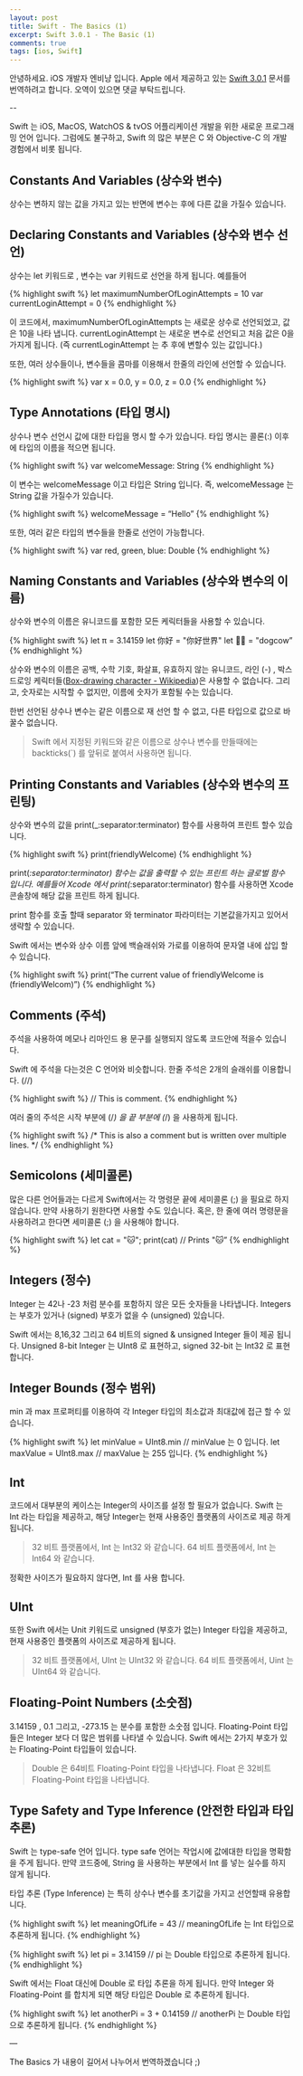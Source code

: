 ```yaml
---
layout: post
title: Swift - The Basics (1)
excerpt: Swift 3.0.1 - The Basic (1)
comments: true
tags: [ios, Swift] 
---
```


안녕하세요. iOS 개발자 엔비냥 입니다.
Apple 에서 제공하고 있는 [Swift 3.0.1](https://itunes.apple.com/kr/book/the-swift-programming-language-swift-3-1/id881256329?mt=11) 문서를 번역하려고 합니다. 오역이 있으면 댓글 부탁드립니다.

--

Swift 는 iOS, MacOS, WatchOS & tvOS 어플리케이션 개발을 위한 새로운 프로그래밍 언어 입니다.  그럼에도 불구하고, Swift 의 많은 부분은 C 와 Objective-C 의 개발 경험에서 비롯 됩니다.

## Constants And Variables (상수와 변수)

상수는 변하지 않는 값을 가지고 있는 반면에 변수는 후에 다른 값을 가질수 있습니다.

## Declaring Constants and Variables (상수와 변수 선언)

상수는 let 키워드로 , 변수는 var 키워드로 선언을 하게 됩니다. 예를들어

{% highlight swift %}
let maximumNumberOfLoginAttempts = 10
var currentLoginAttempt = 0
{% endhighlight %}

이 코드에서, maximumNumberOfLoginAttempts 는 새로운 상수로 선언되었고, 값은 10을 나타 냅니다.  currentLoginAttempt 는 새로운 변수로 선언되고 처음 값은 0을 가지게 됩니다. (즉 currentLoginAttempt 는 추 후에 변할수 있는 값입니다.)

또한, 여러 상수들이나, 변수들을 콤마를 이용해서 한줄의 라인에 선언할 수 있습니다.

{% highlight swift %}
var x = 0.0, y = 0.0, z = 0.0
{% endhighlight %}

## Type Annotations (타입 명시)

상수나 변수 선언시 값에 대한 타입을 명시 할 수가 있습니다. 타입 명시는 콜론(:) 이후에 타입의 이름을 적으면 됩니다.

{% highlight swift %}
var welcomeMessage: String
{% endhighlight %}

이 변수는 welcomeMessage 이고 타입은 String 입니다. 즉, welcomeMessage 는 String 값을 가질수가 있습니다.

{% highlight swift %}
welcomeMessage = “Hello”
{% endhighlight %}

또한, 여러 같은 타입의 변수들을 한줄로 선언이 가능합니다.

{% highlight swift %}
var red, green, blue: Double
{% endhighlight %}

## Naming Constants and Variables (상수와 변수의 이름)

상수와 변수의 이름은 유니코드를 포함한 모든 케릭터들을 사용할 수 있습니다.

{% highlight swift %}
let π = 3.14159
let 你好 = "你好世界"
let 🐶🐮 = "dogcow”
{% endhighlight %}

상수와 변수의 이름은 공백, 수학 기호, 화살표, 유효하지 않는 유니코드, 라인 (-) , 박스 드로잉 케릭터들([Box-drawing character - Wikipedia](https://en.wikipedia.org/wiki/Box-drawing_character))은 사용할 수 없습니다.
그리고, 숫자로는 시작할 수 없지만, 이름에 숫자가 포함될 수는 있습니다.

한번 선언된 상수나 변수는 같은 이름으로 재 선언 할 수 없고, 다른 타입으로 값으로 바꿀수 없습니다.

> Swift 에서 지정된 키워드와 같은 이름으로 상수나 변수를 만들때에는 backticks(`) 를 앞뒤로 붙여서 사용하면 됩니다.

## Printing Constants and Variables (상수와 변수의 프린팅)

상수와 변수의 값을 print(_:separator:terminator) 함수를 사용하여 프린트 할수 있습니다.

{% highlight swift %}
print(friendlyWelcome)
{% endhighlight %}

print(_:separator:terminator) 함수는 값을 출력할 수 있는 프린트 하는 글로벌 함수 입니다.  예를들어 Xcode 에서 print(_:separator:terminator) 함수를 사용하면 Xcode 콘솔창에 해당 값을 프린트 하게 됩니다.

print 함수를 호출 할때 separator 와 terminator 파라미터는 기본값을가지고 있어서 생략할 수 있습니다.

Swift  에서는 변수와 상수 이름 앞에 백슬래쉬와 가로를 이용하여 문자열 내에 삽입 할 수 있습니다. 

{% highlight swift %}
print(“The current value of friendlyWelcome is \(friendlyWelcom)”)
{% endhighlight %}

## Comments (주석)

주석을 사용하여 메모나 리마인드 용 문구를 실행되지 않도록 코드안에 적을수 있습니다. 

Swift 에 주석을 다는것은 C 언어와 비슷합니다. 한줄 주석은 2개의 슬래쉬를 이용합니다. (//)

{% highlight swift %}
// This is comment.
{% endhighlight %}

여러 줄의 주석은 시작 부분에 (/*) 을 끝 부분에 (*/) 을 사용하게 됩니다.

{% highlight swift %}
/* This is also a comment
but is written over multiple lines. */
{% endhighlight %}

## Semicolons (세미콜론)

많은 다른 언어들과는 다르게 Swift에서는 각 명령문 끝에 세미콜론 (;) 을 필요로 하지 않습니다.  만약 사용하기 원한다면 사용할 수도 있습니다. 혹은, 한 줄에 여러 명령문을 사용하려고 한다면 세미콜론 (;) 을 사용해야 합니다.

{% highlight swift %}
let cat = "🐱"; print(cat)
// Prints "🐱”
{% endhighlight %}

## Integers (정수)

Integer 는 42나 -23 처럼 분수를 포함하지 않은 모든 숫자들을 나타냅니다.  Integers 는 부호가 있거나 (signed) 부호가 없을 수 (unsigned) 있습니다.

Swift 에서는 8,16,32 그리고 64 비트의 signed & unsigned Integer 들이 제공 됩니다. Unsigned 8-bit Integer 는 UInt8 로 표현하고, signed 32-bit 는 Int32 로 표현 합니다.

## Integer Bounds (정수 범위)

min 과 max 프로퍼티를 이용하여 각 Integer 타입의 최소값과 최대값에 접근 할 수 있습니다.

{% highlight swift %}
let minValue = UInt8.min // minValue 는 0 입니다.
let maxValue = UInt8.max // maxValue 는 255 입니다.
{% endhighlight %}

## Int
코드에서 대부분의 케이스는 Integer의 사이즈를 설정 할 필요가 없습니다. Swift 는 Int 라는 타입을 제공하고, 해당 Integer는 현재 사용중인 플랫폼의 사이즈로 제공 하게 됩니다.

> 32 비트 플랫폼에서, Int 는 Int32 와 같습니다.
> 64 비트 플랫폼에서, Int 는 Int64 와 같습니다.

정확한 사이즈가 필요하지 않다면, Int 를 사용 합니다. 

## UInt
또한 Swift 에서는 Unit 키워드로 unsigned (부호가 없는) Integer 타입을 제공하고, 현재 사용중인 플랫폼의 사이즈로 제공하게 됩니다.

> 32 비트 플랫폼에서, UInt 는 UInt32 와 같습니다.
> 64 비트 플랫폼에서, Uint 는 UInt64 와 같습니다.

## Floating-Point Numbers (소숫점)

3.14159 , 0.1 그리고, -273.15 는 분수를 포함한 소숫점 입니다. Floating-Point 타입 들은 Integer 보다 더 많은 범위를 나타낼 수 있습니다. Swift 에서는 2가지 부호가 있는 Floating-Point 타입들이 있습니다.

> Double 은 64비트 Floating-Point 타입을 나타냅니다.
> Float 은 32비트 Floating-Point 타입을 나타냅니다.

## Type Safety and Type Inference (안전한 타입과 타입 추론)
Swift 는 type-safe 언어 입니다.  type safe 언어는 작업시에 값에대한 타입을 명확함을 주게 됩니다.  만약 코드중에, String 을 사용하는 부분에서 Int 를 넣는 실수를 하지 않게 됩니다.

타입 추론 (Type Inference) 는 특히 상수나 변수를 초기값을 가지고 선언할때 유용합니다. 

{% highlight swift %}
let meaningOfLife = 43
// meaningOfLife 는 Int 타입으로 추론하게 됩니다.
{% endhighlight %}

{% highlight swift %}
let pi = 3.14159
// pi 는 Double 타입으로 추론하게 됩니다.
{% endhighlight %}

Swift 에서는 Float 대신에 Double 로 타입 추론을 하게 됩니다.
만약 Integer 와 Floating-Point 를 합치게 되면 해당 타입은 Double 로 추론하게 됩니다.

{% highlight swift %}
let anotherPi = 3 + 0.14159
// anotherPi 는 Double 타입으로 추론하게 됩니다.
{% endhighlight %}

—

The Basics 가 내용이 길어서 나누어서 번역하겠습니다 ;)
